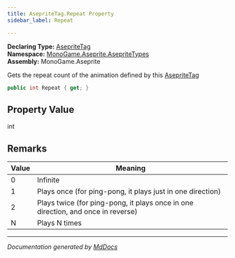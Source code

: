 ```yaml
---
title: AsepriteTag.Repeat Property
sidebar_label: Repeat

---
```


**Declaring Type:** [AsepriteTag](../)  
**Namespace:** [MonoGame.Aseprite.AsepriteTypes](../../)  
**Assembly:** MonoGame.Aseprite

Gets the repeat count of the animation defined by this [AsepriteTag](../)

```csharp
public int Repeat { get; }
```

## Property Value

int

## Remarks

| Value | Meaning                                                                           |
| ----- | --------------------------------------------------------------------------------- |
| 0     | Infinite                                                                          |
| 1     | Plays once (for ping\-pong, it plays just in one direction)                       |
| 2     | Plays twice (for ping\-pong, it plays once in one direction, and once in reverse) |
| N     | Plays N times                                                                     |

___

*Documentation generated by [MdDocs](https://github.com/ap0llo/mddocs)*
